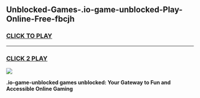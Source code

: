 
## Unblocked-Games-.io-game-unblocked-Play-Online-Free-fbcjh
<h3>
<a href="https://premium76.site?title=.io-game-unblocked&ref=26A">CLICK TO PLAY</a></h3>
<hr>

<h3>
<a href="https://premium76.site?title=.io-game-unblocked&ref=26A">CLICK 2 PLAY</a>
  
</h3>

<a href="https://premium76.site?title=.io-game-unblocked&ref=26A"><img src="https://clearcache.store/games.png"></a>


**.io-game-unblocked games unblocked: Your Gateway to Fun and Accessible Online Gaming**
